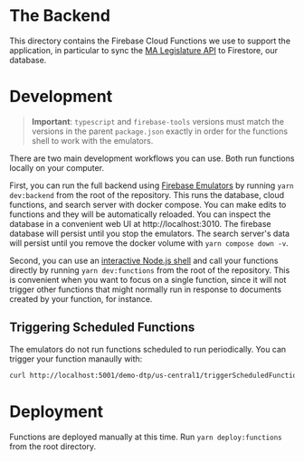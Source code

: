 # The Backend

This directory contains the Firebase Cloud Functions we use to support the application, in particular to sync the [MA Legislature API](https://malegislature.gov/api/swagger/index.html?url=/api/swagger/v1/swagger.json#/) to Firestore, our database.

# Development

> **Important**: `typescript` and `firebase-tools` versions must match the versions in the parent `package.json` exactly in order for the functions shell to work with the emulators.

There are two main development workflows you can use. Both run functions locally on your computer.

First, you can run the full backend using [Firebase Emulators](https://firebase.google.com/docs/emulator-suite) by running `yarn dev:backend` from the root of the repository. This runs the database, cloud functions, and search server with docker compose. You can make edits to functions and they will be automatically reloaded. You can inspect the database in a convenient web UI at http://localhost:3010. The firebase database will persist until you stop the emulators. The search server's data will persist until you remove the docker volume with `yarn compose down -v`.

Second, you can use an [interactive Node.js shell](https://firebase.google.com/docs/functions/local-shell) and call your functions directly by running `yarn dev:functions` from the root of the repository. This is convenient when you want to focus on a single function, since it will not trigger other functions that might normally run in response to documents created by your function, for instance.

## Triggering Scheduled Functions

The emulators do not run functions scheduled to run periodically. You can trigger your function manaully with:

```bash
curl http://localhost:5001/demo-dtp/us-central1/triggerScheduledFunction?name=FUNCTION_NAME
```

# Deployment

Functions are deployed manually at this time. Run `yarn deploy:functions` from the root directory.
